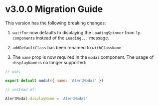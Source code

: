 # v3.0.0 Migration Guide

This version has the following breaking changes:

1. `waitFor` now defaults to displaying the `LoadingSpinner` from `lp-components` instead of the `Loading...` message.

2. `addDefaultClass` has been renamed to `withClassName`

3. The `name` prop is now required in the `modal` component. The usage of `displayName` is no longer supported:

```js
// use:

export default modal({ name: 'AlertModal' })

// instead of:

AlertModal.displayName = 'AlertModal'
```

